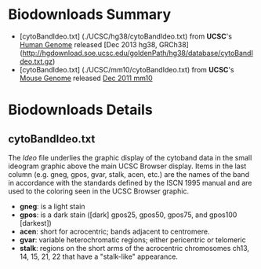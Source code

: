 # Biodownloads Summary

* <a name="top"></a>[cytoBandIdeo.txt] (./UCSC/hg38/cytoBandIdeo.txt) from **UCSC**'s 
  [Human Genome](http://hgdownload.soe.ucsc.edu/goldenPath/hg38/database/) released 
  [Dec 2013 hg38, GRCh38] (http://hgdownload.soe.ucsc.edu/goldenPath/hg38/database/cytoBandIdeo.txt.gz)
* <a name="top"></a>[cytoBandIdeo.txt] (./UCSC/mm10/cytoBandIdeo.txt) from **UCSC**'s 
  [Mouse Genome](http://hgdownload.soe.ucsc.edu/goldenPath/mm10/database/) released 
  [Dec 2011 mm10](http://hgdownload.soe.ucsc.edu/goldenPath/mm10/database/cytoBandIdeo.txt.gz)

# Biodownloads Details

## <a name="cytoBandIdeo"></a>cytoBandIdeo.txt

The *Ideo* file underlies the graphic display of the cytoband data in the small ideogram graphic above the main UCSC Browser display. Items in the last column (e.g. gneg, gpos, gvar, stalk, acen, etc.) are the names of the band in accordance with the standards defined by the ISCN 1995 manual and are used to the coloring seen in the UCSC Browser graphic.

* **gneg**: is a light stain
* **gpos**: is a dark stain ([dark] gpos25, gpos50, gpos75, and gpos100 [darkest])
* **acen**: short for acrocentric; bands adjacent to centromere.
* **gvar**: variable heterochromatic regions; either pericentric or telomeric
* **stalk**: regions on the short arms of the acrocentric chromosomes ch13, 14, 15, 21, 22 that have a "stalk-like" appearance.

